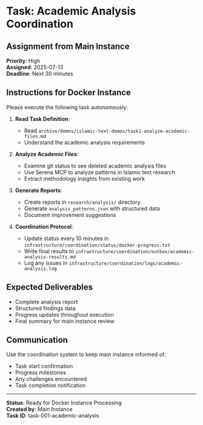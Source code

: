# Task: Academic Analysis Coordination

## Assignment from Main Instance

**Priority**: High  
**Assigned**: 2025-07-13  
**Deadline**: Next 30 minutes  

## Instructions for Docker Instance

Please execute the following task autonomously:

1. **Read Task Definition**: 
   - Read `archive/demos/islamic-text-demos/task1-analyze-academic-files.md`
   - Understand the academic analysis requirements

2. **Analyze Academic Files**:
   - Examine git status to see deleted academic analysis files
   - Use Serena MCP to analyze patterns in Islamic text research
   - Extract methodology insights from existing work

3. **Generate Reports**:
   - Create reports in `research/analysis/` directory
   - Generate `analysis_patterns.json` with structured data
   - Document improvement suggestions

4. **Coordination Protocol**:
   - Update status every 10 minutes in `infrastructure/coordination/status/docker-progress.txt`
   - Write final results to `infrastructure/coordination/outbox/academic-analysis-results.md`
   - Log any issues in `infrastructure/coordination/logs/academic-analysis.log`

## Expected Deliverables

- Complete analysis report
- Structured findings data
- Progress updates throughout execution
- Final summary for main instance review

## Communication

Use the coordination system to keep main instance informed of:
- Task start confirmation
- Progress milestones  
- Any challenges encountered
- Task completion notification

---
**Status**: Ready for Docker Instance Processing  
**Created by**: Main Instance  
**Task ID**: task-001-academic-analysis